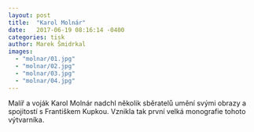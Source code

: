 ```yaml
---
layout: post
title:  "Karol Molnár"
date:   2017-06-19 08:16:14 -0400
categories: tisk
author: Marek Šmidrkal
images:
  - "molnar/01.jpg"
  - "molnar/02.jpg"
  - "molnar/03.jpg"
  - "molnar/04.jpg"
---
```

Malíř a voják Karol Molnár nadchl několik sběratelů umění svými obrazy a spojitostí s Františkem Kupkou. Vznikla tak první velká monografie tohoto výtvarníka.
